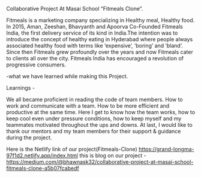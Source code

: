 
Collaborative Project At Masai School “Fitmeals Clone”.

Fitmeals is a marketing company specializing in Healthy meal, Healthy food. In 2015, Aman, Zeeshan, Bhavyanth and Apoorva Co-Founded Fitmeals India, the first delivery service of its kind in India.The intention was to introduce the concept of healthy eating in Hyderabad where people always associated healthy food with terms like ‘expensive’, ‘boring’ and ’bland’. Since then Fitmeals grew profoundly over the years and now Fitmeals cater to clients all over the city. Fitmeals India has encouraged a revolution of progressive consumers.

-what we have learned while making this Project.

Learnings -

We all became proficient in reading the code of team members.
How to work and communicate with a team.
How to be more efficient and productive at the same time.
Here I get to know how the team works, how to keep cool even under pressure conditions, how to keep myself and my teammates motivated throughout the ups and downs.
At last, I would like to thank our mentors and my team members for their support & guidance during the project.

Here is the Netlify link of our project(Fitmeals-Clone)
https://grand-longma-97f1d2.netlify.app/index.html 
this is blog on our project - https://medium.com/@bhawnask32/collaborative-project-at-masai-school-fitmeals-clone-a5b07fcabedf
